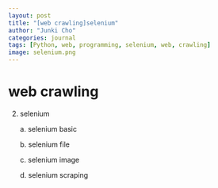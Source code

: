 ```yaml
---
layout: post
title: "[web crawling]selenium"
author: "Junki Cho"
categories: journal
tags: [Python, web, programming, selenium, web, crawling]
image: selenium.png
---
```

# web crawling

2. selenium

    a. selenium basic

    b. selenium file

    c. selenium image

    d. selenium scraping
